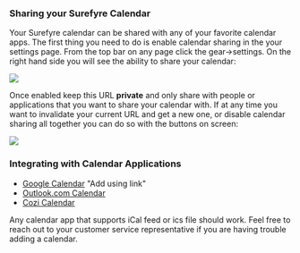 ### Sharing your Surefyre Calendar
Your Surefyre calendar can be shared with any of your favorite calendar apps. The first thing you need to do is enable calendar sharing in the your settings page. From the top bar on any page click the gear->settings. On the right hand side you will see the ability to share your calendar:

![](https://user-images.githubusercontent.com/30841716/34508639-787c9bea-eff6-11e7-8420-ac33bec4f9e6.png)

Once enabled keep this URL **private** and only share with people or applications that you want to share your calendar with. If at any time you want to invalidate your current URL and get a new one, or disable calendar sharing all together you can do so with the buttons on screen:

![](https://user-images.githubusercontent.com/30841716/34508716-4b7bd7ea-eff7-11e7-8190-0dc73f10e845.png)

### Integrating with Calendar Applications
* [Google Calendar](https://support.google.com/calendar/answer/37100) "Add using link"
* [Outlook.com Calendar](https://support.office.com/en-us/article/Import-or-subscribe-to-a-calendar-in-Outlook-com-cff1429c-5af6-41ec-a5b4-74f2c278e98c)
* [Cozi Calendar](http://www.cozi.com/how-to-add-an-ical-feed-to-cozi/)

Any calendar app that supports iCal feed or ics file should work. Feel free to reach out to your customer service representative if you are having trouble adding a calendar.